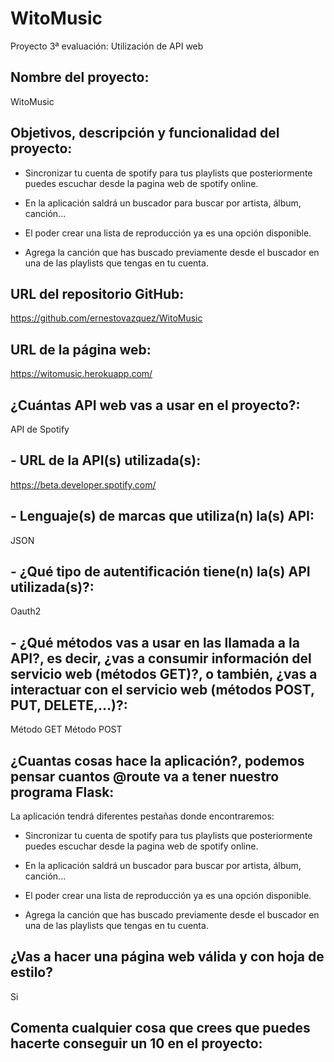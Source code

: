 # WitoMusic
Proyecto 3ª evaluación: Utilización de API web

## Nombre del proyecto:
WitoMusic

## Objetivos, descripción y funcionalidad del proyecto:
- Sincronizar tu cuenta de spotify para tus playlists que posteriormente puedes
escuchar desde la pagina web de spotify online.

- En la aplicación saldrá un buscador para buscar por artista, álbum, canción...

- El poder crear una lista de reproducción ya es una opción disponible.

- Agrega la canción que has buscado previamente desde el buscador en una de las
playlists que tengas en tu cuenta.

## URL del repositorio GitHub:
https://github.com/ernestovazquez/WitoMusic

## URL de la página web:
https://witomusic.herokuapp.com/

## ¿Cuántas API web vas a usar en el proyecto?:
API de Spotify

## - URL de la API(s) utilizada(s):
https://beta.developer.spotify.com/

## - Lenguaje(s) de marcas que utiliza(n) la(s) API:
JSON

## - ¿Qué tipo de autentificación tiene(n) la(s) API utilizada(s)?:
Oauth2

## - ¿Qué métodos vas a usar en las llamada a la API?, es decir, ¿vas a consumir información del servicio web (métodos GET)?, o también, ¿vas a interactuar con el servicio web (métodos POST, PUT, DELETE,...)?:
Método GET
Método POST

## ¿Cuantas cosas hace la aplicación?, podemos pensar cuantos @route va a tener nuestro programa Flask:
La aplicación tendrá diferentes pestañas donde encontraremos:
- Sincronizar tu cuenta de spotify para tus playlists que posteriormente puedes
escuchar desde la pagina web de spotify online.

- En la aplicación saldrá un buscador para buscar por artista, álbum, canción...

- El poder crear una lista de reproducción ya es una opción disponible.

- Agrega la canción que has buscado previamente desde el buscador en una de las
playlists que tengas en tu cuenta.

## ¿Vas a hacer una página web válida y con hoja de estilo?
Si

## Comenta cualquier cosa que crees que puedes hacerte conseguir un 10 en el proyecto:
